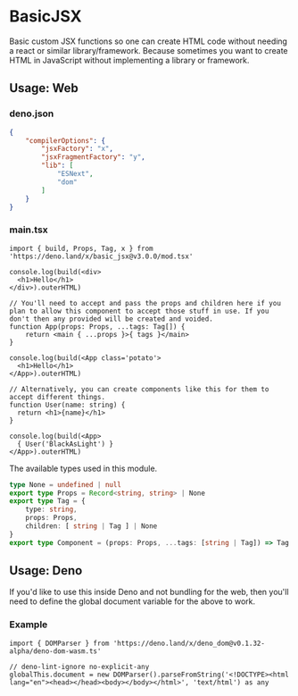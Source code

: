 # BasicJSX

Basic custom JSX functions so one can create HTML code without needing a react or similar library/framework. Because sometimes you want to create HTML in JavaScript without implementing a library or framework.

## Usage: Web

### deno.json

```json
{
	"compilerOptions": {
		"jsxFactory": "x",
		"jsxFragmentFactory": "y",
		"lib": [
			"ESNext",
			"dom"
		]
	}
}
```

### main.tsx

```tsx
import { build, Props, Tag, x } from 'https://deno.land/x/basic_jsx@v3.0.0/mod.tsx'

console.log(build(<div>
  <h1>Hello</h1>
</div>).outerHTML)

// You'll need to accept and pass the props and children here if you plan to allow this component to accept those stuff in use. If you don't then any provided will be created and voided.
function App(props: Props, ...tags: Tag[]) {
	return <main { ...props }>{ tags }</main>
}

console.log(build(<App class='potato'>
  <h1>Hello</h1>
</App>).outerHTML)

// Alternatively, you can create components like this for them to accept different things.
function User(name: string) {
  return <h1>{name}</h1>
}

console.log(build(<App>
  { User('BlackAsLight') }
</App>).outerHTML)
```

The available types used in this module.
```ts
type None = undefined | null
export type Props = Record<string, string> | None
export type Tag = {
	type: string,
	props: Props,
	children: [ string | Tag ] | None
}
export type Component = (props: Props, ...tags: [string | Tag]) => Tag
```

## Usage: Deno

If you'd like to use this inside Deno and not bundling for the web, then you'll need to define the global document variable for the above to work.

### Example

```tsx
import { DOMParser } from 'https://deno.land/x/deno_dom@v0.1.32-alpha/deno-dom-wasm.ts'

// deno-lint-ignore no-explicit-any
globalThis.document = new DOMParser().parseFromString('<!DOCTYPE><html lang="en"><head></head><body></body></html>', 'text/html') as any
```
